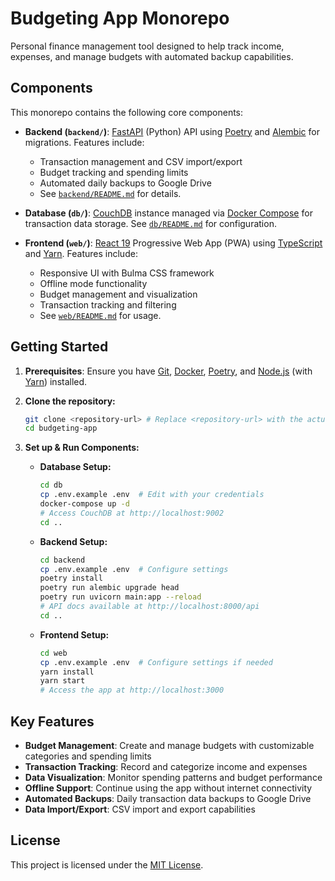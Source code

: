 # Budgeting App Monorepo

Personal finance management tool designed to help track income, expenses, and manage budgets with automated backup capabilities.

## Components

This monorepo contains the following core components:

*   **Backend (`backend/`)**: [FastAPI](https://fastapi.tiangolo.com/) (Python) API using [Poetry](https://python-poetry.org/) and [Alembic](https://alembic.sqlalchemy.org/en/latest/) for migrations. Features include:
    * Transaction management and CSV import/export
    * Budget tracking and spending limits
    * Automated daily backups to Google Drive
    * See [`backend/README.md`](backend/README.md) for details.

*   **Database (`db/`)**: [CouchDB](https://couchdb.apache.org/) instance managed via [Docker Compose](https://docs.docker.com/compose/) for transaction data storage. See [`db/README.md`](db/README.md) for configuration.

*   **Frontend (`web/`)**: [React 19](https://reactjs.org/) Progressive Web App (PWA) using [TypeScript](https://www.typescriptlang.org/) and [Yarn](https://yarnpkg.com/). Features include:
    * Responsive UI with Bulma CSS framework
    * Offline mode functionality
    * Budget management and visualization
    * Transaction tracking and filtering
    * See [`web/README.md`](web/README.md) for usage.

## Getting Started

1.  **Prerequisites**: Ensure you have [Git](https://git-scm.com/), [Docker](https://www.docker.com/), [Poetry](https://python-poetry.org/), and [Node.js](https://nodejs.org/) (with [Yarn](https://yarnpkg.com/)) installed.

2.  **Clone the repository:**
    ```bash
    git clone <repository-url> # Replace <repository-url> with the actual URL
    cd budgeting-app
    ```

3.  **Set up & Run Components:** 

    * **Database Setup:**
      ```bash
      cd db
      cp .env.example .env  # Edit with your credentials
      docker-compose up -d
      # Access CouchDB at http://localhost:9002
      cd ..
      ```

    * **Backend Setup:**
      ```bash
      cd backend
      cp .env.example .env  # Configure settings
      poetry install
      poetry run alembic upgrade head
      poetry run uvicorn main:app --reload
      # API docs available at http://localhost:8000/api
      cd ..
      ```

    * **Frontend Setup:**
      ```bash
      cd web
      cp .env.example .env  # Configure settings if needed
      yarn install
      yarn start
      # Access the app at http://localhost:3000
      ```

## Key Features

* **Budget Management**: Create and manage budgets with customizable categories and spending limits
* **Transaction Tracking**: Record and categorize income and expenses
* **Data Visualization**: Monitor spending patterns and budget performance
* **Offline Support**: Continue using the app without internet connectivity
* **Automated Backups**: Daily transaction data backups to Google Drive
* **Data Import/Export**: CSV import and export capabilities

## License

This project is licensed under the [MIT License](LICENSE).
